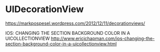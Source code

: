 # UIDecorationView

https://markpospesel.wordpress.com/2012/12/11/decorationviews/

IOS: CHANGING THE SECTION BACKGROUND COLOR IN A UICOLLECTIONVIEW
http://www.ericjchapman.com/ios-changing-the-section-background-color-in-a-uicollectionview.html
